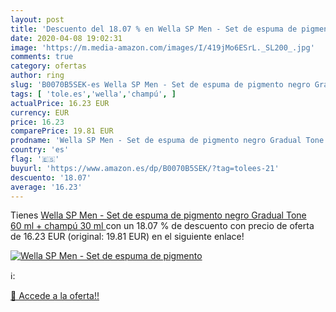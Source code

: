 ```yaml
---
layout: post
title: 'Descuento del 18.07 % en Wella SP Men - Set de espuma de pigmento'
date: 2020-04-08 19:02:31
image: 'https://m.media-amazon.com/images/I/419jMo6ESrL._SL200_.jpg'
comments: true
category: ofertas
author: ring
slug: 'B0070B5SEK-es Wella SP Men - Set de espuma de pigmento negro Gradual...'
tags: [ 'tole.es','wella','champú', ]
actualPrice: 16.23 EUR
currency: EUR
price: 16.23
comparePrice: 19.81 EUR
prodname: 'Wella SP Men - Set de espuma de pigmento negro Gradual Tone  60 ml  + champú  30 ml '
country: 'es'
flag: '🇪🇸'
buyurl: 'https://www.amazon.es/dp/B0070B5SEK/?tag=tolees-21'
descuento: '18.07'
average: '16.23'
---
```


Tienes [Wella SP Men - Set de espuma de pigmento negro Gradual Tone  60 ml  + champú  30 ml ](https://www.amazon.es/dp/B0070B5SEK/?tag=tolees-21) con un 18.07 % de descuento con precio de oferta de 16.23 EUR (original: 19.81 EUR) en el siguiente enlace!

[![Wella SP Men - Set de espuma de pigmento](https://m.media-amazon.com/images/I/419jMo6ESrL._SL200_.jpg)](https://www.amazon.es/dp/B0070B5SEK/?tag=tolees-21)

ℹ️:


[🛒 Accede a la oferta!!](https://www.amazon.es/dp/B0070B5SEK/?tag=tolees-21)
